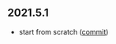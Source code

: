 ## 2021.5.1

* start from scratch ([commit](https://github.com/tudorrrrrr/releases-test/commit/47115ca6a7b6670d97a6eff7525ba6f5704a2f06))